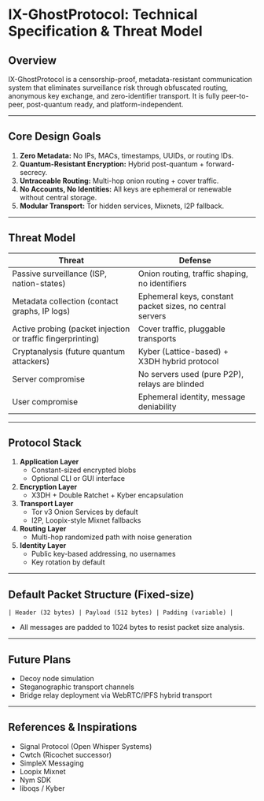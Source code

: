 # IX-GhostProtocol: Technical Specification & Threat Model

## Overview
IX-GhostProtocol is a censorship-proof, metadata-resistant communication system that eliminates surveillance risk through obfuscated routing, anonymous key exchange, and zero-identifier transport. It is fully peer-to-peer, post-quantum ready, and platform-independent.

---

## Core Design Goals

1. **Zero Metadata:** No IPs, MACs, timestamps, UUIDs, or routing IDs.
2. **Quantum-Resistant Encryption:** Hybrid post-quantum + forward-secrecy.
3. **Untraceable Routing:** Multi-hop onion routing + cover traffic.
4. **No Accounts, No Identities:** All keys are ephemeral or renewable without central storage.
5. **Modular Transport:** Tor hidden services, Mixnets, I2P fallback.

---

## Threat Model

| Threat | Defense |
|--------|---------|
| Passive surveillance (ISP, nation-states) | Onion routing, traffic shaping, no identifiers |
| Metadata collection (contact graphs, IP logs) | Ephemeral keys, constant packet sizes, no central servers |
| Active probing (packet injection or traffic fingerprinting) | Cover traffic, pluggable transports |
| Cryptanalysis (future quantum attackers) | Kyber (Lattice-based) + X3DH hybrid protocol |
| Server compromise | No servers used (pure P2P), relays are blinded |
| User compromise | Ephemeral identity, message deniability |

---

## Protocol Stack

1. **Application Layer**
   - Constant-sized encrypted blobs
   - Optional CLI or GUI interface
2. **Encryption Layer**
   - X3DH + Double Ratchet + Kyber encapsulation
3. **Transport Layer**
   - Tor v3 Onion Services by default
   - I2P, Loopix-style Mixnet fallbacks
4. **Routing Layer**
   - Multi-hop randomized path with noise generation
5. **Identity Layer**
   - Public key-based addressing, no usernames
   - Key rotation by default

---

## Default Packet Structure (Fixed-size)

```
| Header (32 bytes) | Payload (512 bytes) | Padding (variable) |
```

- All messages are padded to 1024 bytes to resist packet size analysis.

---

## Future Plans

- Decoy node simulation
- Steganographic transport channels
- Bridge relay deployment via WebRTC/IPFS hybrid transport

---

## References & Inspirations

- Signal Protocol (Open Whisper Systems)
- Cwtch (Ricochet successor)
- SimpleX Messaging
- Loopix Mixnet
- Nym SDK
- liboqs / Kyber
